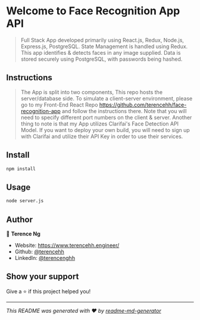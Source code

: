 ﻿# Welcome to Face Recognition App API

> Full Stack App developed primarily using React.js, Redux, Node.js, Express.js, PostgreSQL. State Management is handled using Redux. This app identifies & detects faces in any image supplied. Data is stored securely using PostgreSQL, with passwords being hashed.

## Instructions

> The App is split into two components, This repo hosts the server/database side. To simulate a client-server environment, please go to my Front-End React Repo https://github.com/terencehh/face-recognition-app and follow the instructions there. Note that you will need to specify different port numbers on the client & server. Another thing to note is that my App utilizes Clarifai's Face Detection API Model. If you want to deploy your own build, you will need to sign up with Clarifai and utilize their API Key in order to use their services.

## Install

```sh
npm install
```

## Usage

```sh
node server.js
```

## Author

👤 **Terence Ng**

* Website: https://www.terencehh.engineer/
* Github: [@terencehh](https://github.com/terencehh)
* LinkedIn: [@terencenghh](https://linkedin.com/in/terencenghh)

## Show your support

Give a ⭐️ if this project helped you!


***
_This README was generated with ❤️ by [readme-md-generator](https://github.com/kefranabg/readme-md-generator)_
